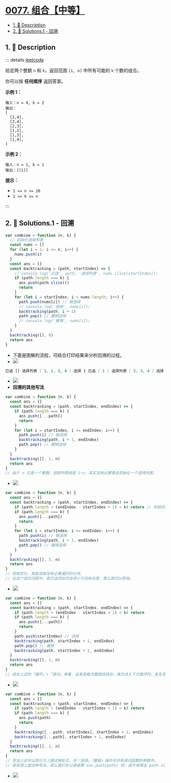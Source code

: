 # [0077. 组合【中等】](https://github.com/Tdahuyou/TNotes.leetcode/tree/main/notes/0077.%20%E7%BB%84%E5%90%88%E3%80%90%E4%B8%AD%E7%AD%89%E3%80%91)

<!-- region:toc -->

- [1. 📝 Description](#1--description)
- [2. 🎯 Solutions.1 - 回溯](#2--solutions1---回溯)

<!-- endregion:toc -->

## 1. 📝 Description

::: details [leetcode](https://leetcode.cn/problems/combinations/)

给定两个整数 `n` 和 `k`，返回范围 `[1, n]` 中所有可能的 `k` 个数的组合。

你可以按 **任何顺序** 返回答案。

**示例 1：**

```
输入：n = 4, k = 2
输出：
[
  [2,4],
  [3,4],
  [2,3],
  [1,2],
  [1,3],
  [1,4],
]
```

**示例 2：**

```
输入：n = 1, k = 1
输出：[[1]]
```

**提示：**

- `1 <= n <= 20`
- `1 <= k <= n`

:::

## 2. 🎯 Solutions.1 - 回溯

```javascript
var combine = function (n, k) {
  // 初始化选择列表
  const nums = []
  for (let i = 1; i <= n; i++) {
    nums.push(i)
  }
  const ans = []
  const backtracking = (path, startIndex) => {
    // console.log('已选', path, '选择列表', nums.slice(startIndex));
    if (path.length === k) {
      ans.push(path.slice())
      return
    }
    for (let i = startIndex; i < nums.length; i++) {
      path.push(nums[i]) // 做选择
      // console.log('选择', nums[i]);
      backtracking(path, i + 1)
      path.pop() // 撤销选择
      // console.log('撤销', nums[i]);
    }
  }
  backtracking([], 0)
  return ans
}
```

- 下面是图解的流程，可结合打印结果来分析回溯的过程。
- ![](https://cdn.jsdelivr.net/gh/tnotesjs/imgs@main/2024-11-03-21-50-32.png)

```md
已选 [] 选择列表 [ 1, 2, 3, 4 ] 选择 1 已选 [ 1 ] 选择列表 [ 2, 3, 4 ] 选择 2 已选 [ 1, 2 ] 选择列表 [ 3, 4 ] 撤销 2 选择 3 已选 [ 1, 3 ] 选择列表 [ 4 ] 撤销 3 选择 4 已选 [ 1, 4 ] 选择列表 [] 撤销 4 撤销 1 选择 2 已选 [ 2 ] 选择列表 [ 3, 4 ] 选择 3 已选 [ 2, 3 ] 选择列表 [ 4 ] 撤销 3 选择 4 已选 [ 2, 4 ] 选择列表 [] 撤销 4 撤销 2 选择 3 已选 [ 3 ] 选择列表 [ 4 ] 选择 4 已选 [ 3, 4 ] 选择列表 [] 撤销 4 撤销 3 选择 4 已选 [ 4 ] 选择列表 [] 撤销 4
```

- ![](https://cdn.jsdelivr.net/gh/tnotesjs/imgs@main/2024-11-03-21-51-22.png)
- **回溯的其他写法**

```javascript
var combine = function (n, k) {
  const ans = []
  const backtracking = (path, startIndex, endIndex) => {
    if (path.length === k) {
      ans.push([...path])
      return
    }
    for (let i = startIndex; i <= endIndex; i++) {
      path.push(i) // 做选择
      backtracking(path, i + 1, endIndex)
      path.pop() // 撤销选择
    }
  }
  backtracking([], 1, n)
  return ans
}
// 由于 n 它是一个整数，选择列表就是 1~n，其实没有必要再去初始化一个选择列表。
```

- ![](https://cdn.jsdelivr.net/gh/tnotesjs/imgs@main/2024-11-03-21-52-02.png)

```javascript
var combine = function (n, k) {
  const ans = []
  const backtracking = (path, startIndex, endIndex) => {
    if (path.length + (endIndex - startIndex + 1) < k) return // 剪枝优化
    if (path.length === k) {
      ans.push([...path])
      return
    }
    for (let i = startIndex; i <= endIndex; i++) {
      path.push(i) // 做选择
      backtracking(path, i + 1, endIndex)
      path.pop() // 撤销选择
    }
  }
  backtracking([], 1, n)
  return ans
}
// 剪枝优化，就是去掉没有必要遍历的分支。
// 在这个组合问题中，若已选项加可选项小于目标长度，那么就可以剪枝。
```

- ![](https://cdn.jsdelivr.net/gh/tnotesjs/imgs@main/2024-11-03-21-52-25.png)

```javascript
var combine = function (n, k) {
  const ans = []
  const backtracking = (path, startIndex, endIndex) => {
    if (path.length + (endIndex - startIndex + 1) < k) return
    if (path.length === k) {
      ans.push([...path])
      return
    }
    path.push(startIndex) // 选择
    backtracking(path, startIndex + 1, endIndex)
    path.pop() // 撤销
    backtracking(path, startIndex + 1, endIndex)
  }
  backtracking([], 1, n)
  return ans
}
// 结合上述的「循环」+「递归」来看，会发现每次撤销选择后，再次进入下次循环时，发生变化的仅有 startIndex，直接在撤销时，再次调用 backtracking 也同样能实现循环的效果。
```

- ![](https://cdn.jsdelivr.net/gh/tnotesjs/imgs@main/2024-11-03-21-52-34.png)

```javascript
var combine = function (n, k) {
  const ans = []
  const backtracking = (path, startIndex, endIndex) => {
    if (path.length + (endIndex - startIndex + 1) < k) return
    if (path.length === k) {
      ans.push(path)
      return
    }
    backtracking([...path, startIndex], startIndex + 1, endIndex)
    backtracking([...path], startIndex + 1, endIndex)
  }
  backtracking([], 1, n)
  return ans
}
// 写法上还可以简化为上面这种形式，将「选择」「撤销」操作合并到递归函数的参数中。
// 若采用上面这种写法，那么我们在记录结果 ans.push(path) 时，就不用再去 path.slice() 拷贝 path 了，因为每次传入的 path 都是一个全新的 path，和之前的 path 没有关系。
```

- ![](https://cdn.jsdelivr.net/gh/tnotesjs/imgs@main/2024-11-03-21-52-43.png)
